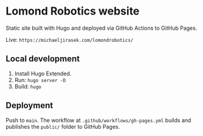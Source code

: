 # Lomond Robotics website

Static site built with Hugo and deployed via GitHub Actions to GitHub Pages.

Live: `https://michaeljirasek.com/lomondrobotics/`

## Local development

1. Install Hugo Extended.
2. Run: `hugo server -D`
3. Build: `hugo`

## Deployment

Push to `main`. The workflow at `.github/workflows/gh-pages.yml` builds and publishes the `public/` folder to GitHub Pages.
